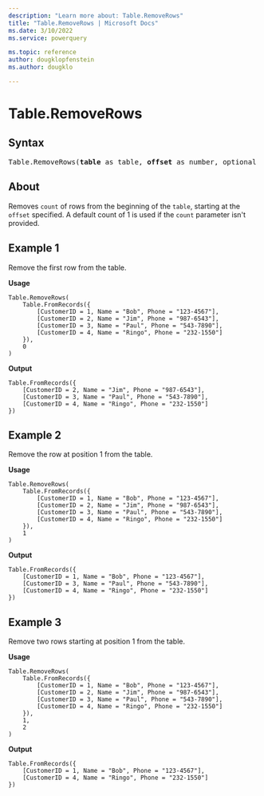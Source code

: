 ```yaml
---
description: "Learn more about: Table.RemoveRows"
title: "Table.RemoveRows | Microsoft Docs"
ms.date: 3/10/2022
ms.service: powerquery

ms.topic: reference
author: dougklopfenstein
ms.author: dougklo

---
```

# Table.RemoveRows

## Syntax

<pre>
Table.RemoveRows(<b>table</b> as table, <b>offset</b> as number, optional <b>count</b> as nullable number) as table
</pre>
  
## About

Removes `count` of rows from the beginning of the `table`, starting at the `offset` specified. A default count of 1 is used if the `count` parameter isn't provided.

## Example 1

Remove the first row from the table.

**Usage**

```powerquery-m
Table.RemoveRows(
    Table.FromRecords({
        [CustomerID = 1, Name = "Bob", Phone = "123-4567"],
        [CustomerID = 2, Name = "Jim", Phone = "987-6543"],
        [CustomerID = 3, Name = "Paul", Phone = "543-7890"],
        [CustomerID = 4, Name = "Ringo", Phone = "232-1550"]
    }),
    0
)
```

**Output**

```powerquery-m
Table.FromRecords({
    [CustomerID = 2, Name = "Jim", Phone = "987-6543"],
    [CustomerID = 3, Name = "Paul", Phone = "543-7890"],
    [CustomerID = 4, Name = "Ringo", Phone = "232-1550"]
})
```

## Example 2

Remove the row at position 1 from the table.

**Usage**

```powerquery-m
Table.RemoveRows(
    Table.FromRecords({
        [CustomerID = 1, Name = "Bob", Phone = "123-4567"],
        [CustomerID = 2, Name = "Jim", Phone = "987-6543"],
        [CustomerID = 3, Name = "Paul", Phone = "543-7890"],
        [CustomerID = 4, Name = "Ringo", Phone = "232-1550"]
    }),
    1
)
```

**Output**

```powerquery-m
Table.FromRecords({
    [CustomerID = 1, Name = "Bob", Phone = "123-4567"],
    [CustomerID = 3, Name = "Paul", Phone = "543-7890"],
    [CustomerID = 4, Name = "Ringo", Phone = "232-1550"]
})
```

## Example 3

Remove two rows starting at position 1 from the table.

**Usage**

```powerquery-m
Table.RemoveRows(
    Table.FromRecords({
        [CustomerID = 1, Name = "Bob", Phone = "123-4567"],
        [CustomerID = 2, Name = "Jim", Phone = "987-6543"],
        [CustomerID = 3, Name = "Paul", Phone = "543-7890"],
        [CustomerID = 4, Name = "Ringo", Phone = "232-1550"]
    }),
    1,
    2
)
```

**Output**

```powerquery-m
Table.FromRecords({
    [CustomerID = 1, Name = "Bob", Phone = "123-4567"],
    [CustomerID = 4, Name = "Ringo", Phone = "232-1550"]
})
```
